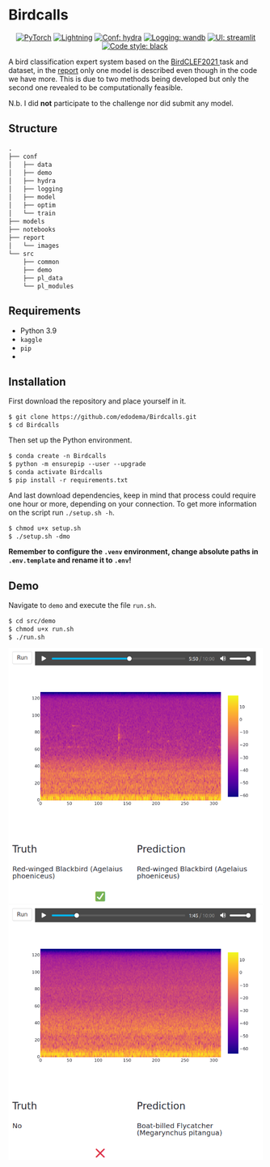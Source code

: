 # Birdcalls

<p align="center">
    <a href="https://pytorch.org/get-started/locally/"><img alt="PyTorch" src="https://img.shields.io/badge/-PyTorch-red?logo=pytorch&labelColor=gray"></a>
    <a href="https://pytorchlightning.ai/"><img alt="Lightning" src="https://img.shields.io/badge/code-Lightning-blueviolet"></a>
    <a href="https://hydra.cc/"><img alt="Conf: hydra" src="https://img.shields.io/badge/conf-hydra-blue"></a>
    <a href="https://wandb.ai/site"><img alt="Logging: wandb" src="https://img.shields.io/badge/logging-wandb-yellow"></a>
    <a href="https://streamlit.io/"><img alt="UI: streamlit" src="https://img.shields.io/badge/ui-streamlit-orange"></a>
    <a href="https://black.readthedocs.io/en/stable/"><img alt="Code style: black" src="https://img.shields.io/badge/code%20style-black-000000.svg"></a>
    <a href="https://github.com/lucmos/nn-template"> <img src="https://shields.io/badge/-nn--template-emerald?style=flat&logo=github&labelColor=gray" alt=""></a> 
</p>

A bird classification expert system based on the <a href="https://www.kaggle.com/c/birdclef-2021/data"> BirdCLEF2021 </a> task and dataset, in the [report](report/main.pdf) only one model is described even though in the code we have more.
This is due to two methods being developed but only the second one revealed to be computationally feasible.

N.b. I did **not** participate to the challenge nor did submit any model.

## Structure
```
.
├── conf
│   ├── data
│   ├── demo
│   ├── hydra
│   ├── logging
│   ├── model
│   ├── optim
│   └── train
├── models
├── notebooks
├── report
│   └── images
└── src
    ├── common
    ├── demo
    ├── pl_data
    └── pl_modules
```

## Requirements
- Python 3.9
- `kaggle`
- `pip`
- 
## Installation

First download the repository and place yourself in it.
```angular2html
$ git clone https://github.com/edodema/Birdcalls.git
$ cd Birdcalls
```
Then set up the Python environment.
```
$ conda create -n Birdcalls
$ python -m ensurepip --user --upgrade
$ conda activate Birdcalls
$ pip install -r requirements.txt
```
And last download dependencies, keep in mind that process could require one hour or more, depending on your connection. 
To get more information on the script run `./setup.sh -h`.

```
$ chmod u+x setup.sh
$ ./setup.sh -dmo
```

**Remember to configure the  `.venv` environment, change absolute paths in `.env.template` and rename it to `.env`!**

## Demo
Navigate to `demo` and execute the file `run.sh`.
```
$ cd src/demo
$ chmod u+x run.sh
$ ./run.sh
```
![Demo positive](/report/images/demo-yes.png)
![Demo negative](/report/images/demo-no.png)
